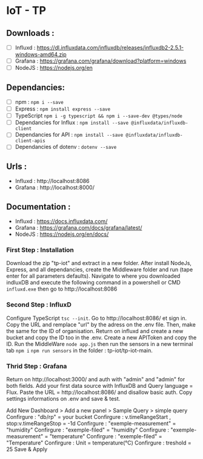 # IoT - TP

## Downloads : 
- [ ] Influxd : https://dl.influxdata.com/influxdb/releases/influxdb2-2.5.1-windows-amd64.zip
- [ ] Grafana : https://grafana.com/grafana/download?platform=windows
- [ ] NodeJS : https://nodejs.org/en

## Dependancies: 
- [ ] npm : ``` npm i --save ```
- [ ] Express : ``` npm install express --save ```
- [ ] TypeScript ``` npm i -g typescript && npm i --save-dev @types/node ```
- [ ] Dependancies for Influx : ``` npm install --save @influxdata/influxdb-client ```
- [ ] Dependancies for API : ``` npm install --save @influxdata/influxdb-client-apis ```
- [ ] Dependancies of dotenv : ``` dotenv --save ```

## Urls : 
- Influxd : http://localhost:8086
- Grafana : http://localhost:8000/

## Documentation : 
- Influxd : https://docs.influxdata.com/
- Grafana : https://grafana.com/docs/grafana/latest/
- NodeJS : https://nodejs.org/en/docs/

### First Step : Installation
Download the zip "tp-iot" and extract in a new folder. After install NodeJs, Express, and all dependancies, create the Middleware folder and run (tape enter for all parameters defaults). Navigate to where you downloaded indluxDB and execute the following command in a powershell or CMD ``` influxd.exe ``` then go to http://localhost:8086


### Second Step : InfluxD
Configure TypeScript ``` tsc --init ```. Go to http://localhost:8086/ et sign in. Copy the URL and remplace "url" by the adress on the .env file. Then, make the same for the ID of organisation. Return on influxd and create a new bucket and copy the ID too in the .env. Create a new APIToken and copy the ID. Run the MiddleWare ``` node app.js ``` then run the sensors in a new terminal tab ``` npm i ``` ``` npm run sensors ``` in the folder : tp-iot/tp-iot-main. 

### Thrid Step : Grafana
Return on http://localhost:3000/ and auth with "admin" and "admin" for both fields. Add your first data source with InfluxDB and Query language = Flux. Paste the URL = http://localhost:8086/ and disallow basic auth. Copy settings informations on .env and save & test.

Add New Dashboard > Add a new panel > Sample Query > simple query
Confirgure : "db/rp" = your bucket
Confirgure : v.timeRangeStart , stop:v.timeRangeStop = -1d 
Confirgure : "exemple-measurement" = "humidity"
Confirgure :  "exemple-filed" = "humidity"
Confirgure : "exemple-measurement" = "temperature"
Confirgure : "exemple-filed" = "Temperature"
Confirgure : Unit = temperature(°C)
Confirgure : treshold = 25
Save & Apply
